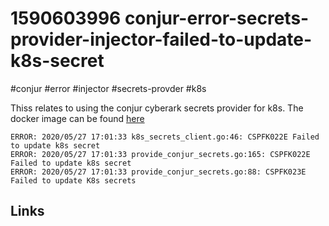 # 1590603996 conjur-error-secrets-provider-injector-failed-to-update-k8s-secret
#conjur #error #injector #secrets-provder #k8s

Thiss relates to using the conjur cyberark secrets provider for k8s. The docker image can be found [here](https://hub.docker.com/r/cyberark/secrets-provider-for-k8s/tags)

```
ERROR: 2020/05/27 17:01:33 k8s_secrets_client.go:46: CSPFK022E Failed to update k8s secret
ERROR: 2020/05/27 17:01:33 provide_conjur_secrets.go:165: CSPFK022E Failed to update k8s secret
ERROR: 2020/05/27 17:01:33 provide_conjur_secrets.go:88: CSPFK023E Failed to update K8s secrets
```


## Links
